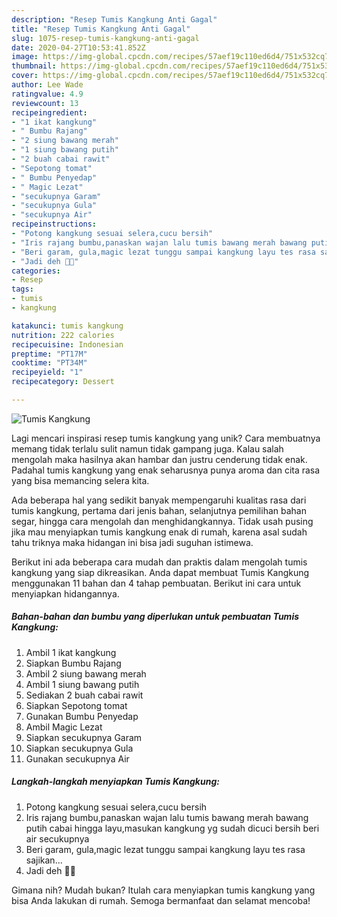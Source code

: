 ```yaml
---
description: "Resep Tumis Kangkung Anti Gagal"
title: "Resep Tumis Kangkung Anti Gagal"
slug: 1075-resep-tumis-kangkung-anti-gagal
date: 2020-04-27T10:53:41.852Z
image: https://img-global.cpcdn.com/recipes/57aef19c110ed6d4/751x532cq70/tumis-kangkung-foto-resep-utama.jpg
thumbnail: https://img-global.cpcdn.com/recipes/57aef19c110ed6d4/751x532cq70/tumis-kangkung-foto-resep-utama.jpg
cover: https://img-global.cpcdn.com/recipes/57aef19c110ed6d4/751x532cq70/tumis-kangkung-foto-resep-utama.jpg
author: Lee Wade
ratingvalue: 4.9
reviewcount: 13
recipeingredient:
- "1 ikat kangkung"
- " Bumbu Rajang"
- "2 siung bawang merah"
- "1 siung bawang putih"
- "2 buah cabai rawit"
- "Sepotong tomat"
- " Bumbu Penyedap"
- " Magic Lezat"
- "secukupnya Garam"
- "secukupnya Gula"
- "secukupnya Air"
recipeinstructions:
- "Potong kangkung sesuai selera,cucu bersih"
- "Iris rajang bumbu,panaskan wajan lalu tumis bawang merah bawang putih cabai hingga layu,masukan kangkung yg sudah dicuci bersih beri air secukupnya"
- "Beri garam, gula,magic lezat tunggu sampai kangkung layu tes rasa sajikan..."
- "Jadi deh 👌🏻"
categories:
- Resep
tags:
- tumis
- kangkung

katakunci: tumis kangkung 
nutrition: 222 calories
recipecuisine: Indonesian
preptime: "PT17M"
cooktime: "PT34M"
recipeyield: "1"
recipecategory: Dessert

---
```



![Tumis Kangkung](https://img-global.cpcdn.com/recipes/57aef19c110ed6d4/751x532cq70/tumis-kangkung-foto-resep-utama.jpg)

Lagi mencari inspirasi resep tumis kangkung yang unik? Cara membuatnya memang tidak terlalu sulit namun tidak gampang juga. Kalau salah mengolah maka hasilnya akan hambar dan justru cenderung tidak enak. Padahal tumis kangkung yang enak seharusnya punya aroma dan cita rasa yang bisa memancing selera kita.

Ada beberapa hal yang sedikit banyak mempengaruhi kualitas rasa dari tumis kangkung, pertama dari jenis bahan, selanjutnya pemilihan bahan segar, hingga cara mengolah dan menghidangkannya. Tidak usah pusing jika mau menyiapkan tumis kangkung enak di rumah, karena asal sudah tahu triknya maka hidangan ini bisa jadi suguhan istimewa.




Berikut ini ada beberapa cara mudah dan praktis dalam mengolah tumis kangkung yang siap dikreasikan. Anda dapat membuat Tumis Kangkung menggunakan 11 bahan dan 4 tahap pembuatan. Berikut ini cara untuk menyiapkan hidangannya.

<!--inarticleads1-->

##### Bahan-bahan dan bumbu yang diperlukan untuk pembuatan Tumis Kangkung:

1. Ambil 1 ikat kangkung
1. Siapkan  Bumbu Rajang
1. Ambil 2 siung bawang merah
1. Ambil 1 siung bawang putih
1. Sediakan 2 buah cabai rawit
1. Siapkan Sepotong tomat
1. Gunakan  Bumbu Penyedap
1. Ambil  Magic Lezat
1. Siapkan secukupnya Garam
1. Siapkan secukupnya Gula
1. Gunakan secukupnya Air




<!--inarticleads2-->

##### Langkah-langkah menyiapkan Tumis Kangkung:

1. Potong kangkung sesuai selera,cucu bersih
1. Iris rajang bumbu,panaskan wajan lalu tumis bawang merah bawang putih cabai hingga layu,masukan kangkung yg sudah dicuci bersih beri air secukupnya
1. Beri garam, gula,magic lezat tunggu sampai kangkung layu tes rasa sajikan...
1. Jadi deh 👌🏻




Gimana nih? Mudah bukan? Itulah cara menyiapkan tumis kangkung yang bisa Anda lakukan di rumah. Semoga bermanfaat dan selamat mencoba!

